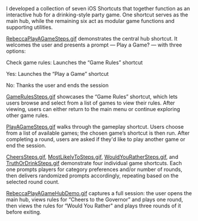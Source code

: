 I developed a collection of seven iOS Shortcuts that together function as an interactive hub for a drinking-style party game. One shortcut serves as the main hub, while the remaining six act as modular game functions and supporting utilities.

[RebeccaPlayAGameSteps.gif](https://github.com/rfernan935/rfernanportfolio/blob/main/Coding%20Projects/iOS%20Shortcuts/Play-a-Game%20Hub/RebeccaPlayAGameSteps.gif) demonstrates the central hub shortcut. It welcomes the user and presents a prompt — Play a Game? — with three options:

Check game rules: Launches the “Game Rules” shortcut

Yes: Launches the “Play a Game” shortcut

No: Thanks the user and ends the session

[GameRulesSteps.gif](https://github.com/rfernan935/rfernanportfolio/blob/main/Coding%20Projects/iOS%20Shortcuts/Play-a-Game%20Hub/GameRulesSteps.gif) showcases the “Game Rules” shortcut, which lets users browse and select from a list of games to view their rules. After viewing, users can either return to the main menu or continue exploring other game rules.

[PlayAGameSteps.gif](https://github.com/rfernan935/rfernanportfolio/blob/main/Coding%20Projects/iOS%20Shortcuts/Play-a-Game%20Hub/PlayAGameSteps.gif) walks through the gameplay shortcut. Users choose from a list of available games; the chosen game’s shortcut is then run. After completing a round, users are asked if they'd like to play another game or end the session.

[CheersSteps.gif](https://github.com/rfernan935/rfernanportfolio/blob/main/Coding%20Projects/iOS%20Shortcuts/Play-a-Game%20Hub/CheersSteps.gif), [MostLikelyToSteps.gif](https://github.com/rfernan935/rfernanportfolio/blob/main/Coding%20Projects/iOS%20Shortcuts/Play-a-Game%20Hub/MostLikelyToSteps.gif), [WouldYouRatherSteps.gif](https://github.com/rfernan935/rfernanportfolio/blob/main/Coding%20Projects/iOS%20Shortcuts/Play-a-Game%20Hub/WouldYouRatherSteps.gif), and [TruthOrDrinkSteps.gif](https://github.com/rfernan935/rfernanportfolio/blob/main/Coding%20Projects/iOS%20Shortcuts/Play-a-Game%20Hub/TruthOrDrinkSteps.gif) demonstrate four individual game shortcuts. Each one prompts players for category preferences and/or number of rounds, then delivers randomized prompts accordingly, repeating based on the selected round count.

[RebeccaPlayAGameHubDemo.gif](https://github.com/rfernan935/rfernanportfolio/blob/main/Coding%20Projects/iOS%20Shortcuts/Play-a-Game%20Hub/RebeccaPlayAGameHubDemo.gif) captures a full session: the user opens the main hub, views rules for “Cheers to the Governor” and plays one round, then views the rules for “Would You Rather" and plays three rounds of it before exiting.
